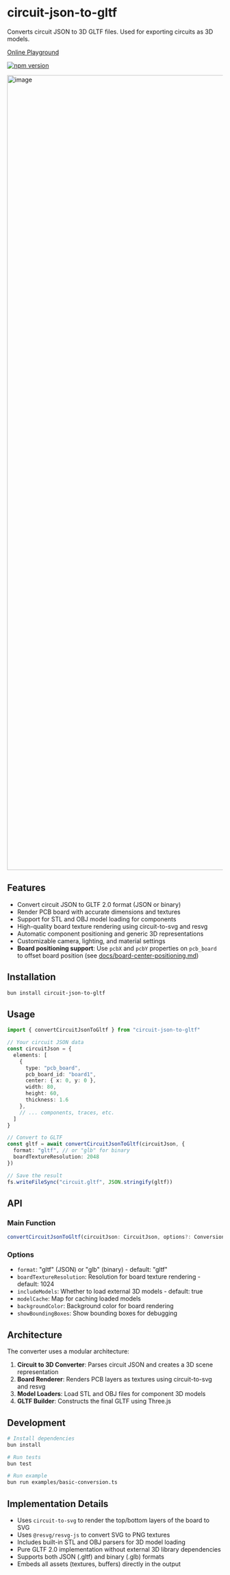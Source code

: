 # circuit-json-to-gltf

Converts circuit JSON to 3D GLTF files. Used for exporting circuits as 3D models.

[Online Playground](https://circuit-json-to-gltf.vercel.app/renderer.html?fixtureId=%7B%22path%22%3A%22CircuitToGltfDemo.fixture.tsx%22%7D&locked=true)

[![npm version](https://img.shields.io/npm/v/circuit-json-to-gltf.svg)](https://www.npmjs.com/package/circuit-json-to-gltf)

<img width="2424" height="1854" alt="image" src="https://github.com/user-attachments/assets/cb0862aa-2034-4d06-abcc-9a4d1e5a6041" />

## Features

- Convert circuit JSON to GLTF 2.0 format (JSON or binary)
- Render PCB board with accurate dimensions and textures
- Support for STL and OBJ model loading for components
- High-quality board texture rendering using circuit-to-svg and resvg
- Automatic component positioning and generic 3D representations
- Customizable camera, lighting, and material settings
- **Board positioning support**: Use `pcbX` and `pcbY` properties on `pcb_board` to offset board position (see [docs/board-center-positioning.md](docs/board-center-positioning.md))

## Installation

```bash
bun install circuit-json-to-gltf
```

## Usage

```typescript
import { convertCircuitJsonToGltf } from "circuit-json-to-gltf"

// Your circuit JSON data
const circuitJson = {
  elements: [
    {
      type: "pcb_board",
      pcb_board_id: "board1",
      center: { x: 0, y: 0 },
      width: 80,
      height: 60,
      thickness: 1.6
    },
    // ... components, traces, etc.
  ]
}

// Convert to GLTF
const gltf = await convertCircuitJsonToGltf(circuitJson, {
  format: "gltf", // or "glb" for binary
  boardTextureResolution: 2048
})

// Save the result
fs.writeFileSync("circuit.gltf", JSON.stringify(gltf))
```

## API

### Main Function

```typescript
convertCircuitJsonToGltf(circuitJson: CircuitJson, options?: ConversionOptions): Promise<ArrayBuffer | object>
```

### Options

- `format`: "gltf" (JSON) or "glb" (binary) - default: "gltf"
- `boardTextureResolution`: Resolution for board texture rendering - default: 1024
- `includeModels`: Whether to load external 3D models - default: true
- `modelCache`: Map for caching loaded models
- `backgroundColor`: Background color for board rendering
- `showBoundingBoxes`: Show bounding boxes for debugging

## Architecture

The converter uses a modular architecture:

1. **Circuit to 3D Converter**: Parses circuit JSON and creates a 3D scene representation
2. **Board Renderer**: Renders PCB layers as textures using circuit-to-svg and resvg
3. **Model Loaders**: Load STL and OBJ files for component 3D models
4. **GLTF Builder**: Constructs the final GLTF using Three.js

## Development

```bash
# Install dependencies
bun install

# Run tests
bun test

# Run example
bun run examples/basic-conversion.ts
```

## Implementation Details

- Uses `circuit-to-svg` to render the top/bottom layers of the board to SVG
- Uses `@resvg/resvg-js` to convert SVG to PNG textures
- Includes built-in STL and OBJ parsers for 3D model loading
- Pure GLTF 2.0 implementation without external 3D library dependencies
- Supports both JSON (.gltf) and binary (.glb) formats
- Embeds all assets (textures, buffers) directly in the output
